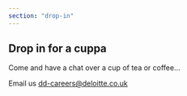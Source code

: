 ```yaml
---
section: "drop-in"
---
```


## Drop in for a cuppa

Come and have a chat over a cup of tea or coffee…

Email us [dd-careers@deloitte.co.uk](mailto:dd-careets@deloitte.co.uk)